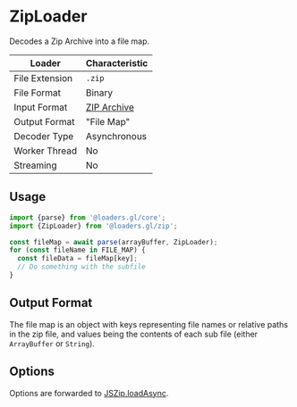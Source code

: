 # ZipLoader

Decodes a Zip Archive into a file map.

| Loader         | Characteristic |
| -------------- | -------------- |
| File Extension | `.zip`         |
| File Format    | Binary         |
| Input Format   | [ZIP Archive](https://en.wikipedia.org/wiki/Zip_\(file_format\))   |
| Output Format  | "File Map"     |
| Decoder Type   | Asynchronous   |
| Worker Thread  | No             |
| Streaming      | No             |

## Usage

```js
import {parse} from '@loaders.gl/core';
import {ZipLoader} from '@loaders.gl/zip';

const fileMap = await parse(arrayBuffer, ZipLoader);
for (const fileName in FILE_MAP) {
  const fileData = fileMap[key];
  // Do something with the subfile
}
```

## Output Format

The file map is an object with keys representing file names or relative paths in the zip file, and values being the contents of each sub file (either `ArrayBuffer` or `String`).

## Options

Options are forwarded to [JSZip.loadAsync](https://stuk.github.io/jszip/documentation/api_jszip/load_async.html).
